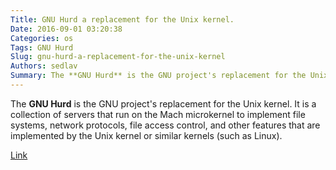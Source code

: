 ```yaml
---
Title: GNU Hurd a replacement for the Unix kernel.
Date: 2016-09-01 03:20:38
Categories: os
Tags: GNU Hurd
Slug: gnu-hurd-a-replacement-for-the-unix-kernel
Authors: sedlav
Summary: The **GNU Hurd** is the GNU project's replacement for the Unix kernel. It is a collection of servers that run on the Mach microkernel to implement
---
```


The **GNU Hurd** is the GNU project's replacement for the Unix kernel. It is a collection of servers that run on the Mach microkernel to implement file systems, network protocols, file access control, and other features that are implemented by the Unix kernel or similar kernels (such as Linux).

[Link](https://www.gnu.org/software/hurd/)
